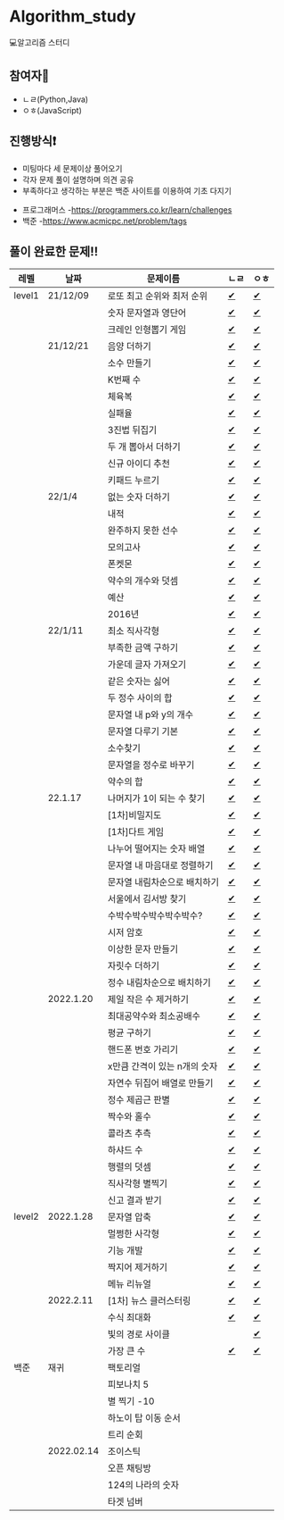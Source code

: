 # Algorithm_study
💻알고리즘 스터디

## 참여자👥
- ㄴㄹ(Python,Java)
- ㅇㅎ(JavaScript)

## 진행방식❗️
- 미팅마다 세 문제이상 풀어오기
- 각자 문제 풀이 설명하며 의견 공유
- 부족하다고 생각하는 부분은 백준 사이트를 이용하여 기초 다지기
* 프로그래머스
  -https://programmers.co.kr/learn/challenges
* 백준
  -https://www.acmicpc.net/problem/tags
  
  
## 풀이 완료한 문제‼️

|레벨|날짜|문제이름|ㄴㄹ|ㅇㅎ|
|----|---|-------|---|---|
|level1|21/12/09|로또 최고 순위와 최저 순위|[✔](https://github.com/nohnoori/Algorithm_study/blob/main/1%EC%A3%BC/%EB%A1%9C%EB%98%90%EC%9D%98%20%EC%B5%9C%EA%B3%A0%20%EC%88%9C%EC%9C%84%EC%99%80%20%EC%B5%9C%EC%A0%80%20%EC%88%9C%EC%9C%84/%E3%84%B4%E3%84%B9/lotto_python.py)|[✔](https://github.com/nohnoori/Algorithm_study/blob/main/1%EC%A3%BC/%EB%A1%9C%EB%98%90%EC%9D%98%20%EC%B5%9C%EA%B3%A0%20%EC%88%9C%EC%9C%84%EC%99%80%20%EC%B5%9C%EC%A0%80%20%EC%88%9C%EC%9C%84/%E3%85%87%E3%85%8E/lotto.js)|
|||숫자 문자열과 영단어|[✔](https://github.com/nohnoori/Algorithm_study/blob/main/1%EC%A3%BC/%EC%88%AB%EC%9E%90%20%EB%AC%B8%EC%9E%90%EC%97%B4%EA%B3%BC%20%EC%98%81%EB%8B%A8%EC%96%B4/%E3%84%B4%E3%84%B9/eng_num.py)|[✔](https://github.com/nohnoori/Algorithm_study/blob/main/1%EC%A3%BC/%EC%88%AB%EC%9E%90%20%EB%AC%B8%EC%9E%90%EC%97%B4%EA%B3%BC%20%EC%98%81%EB%8B%A8%EC%96%B4/%E3%85%87%E3%85%8E/eng_num.js)|
|||크레인 인형뽑기 게임|[✔](https://github.com/nohnoori/Algorithm_study/blob/main/1%EC%A3%BC/%ED%81%AC%EB%A0%88%EC%9D%B8%20%EC%9D%B8%ED%98%95%EB%BD%91%EA%B8%B0%20%EA%B2%8C%EC%9E%84/%E3%84%B4%E3%84%B9/crane_python.py)|[✔](https://github.com/nohnoori/Algorithm_study/blob/main/1%EC%A3%BC/%ED%81%AC%EB%A0%88%EC%9D%B8%20%EC%9D%B8%ED%98%95%EB%BD%91%EA%B8%B0%20%EA%B2%8C%EC%9E%84/%E3%85%87%E3%85%8E/crane.js)|
||21/12/21|음양 더하기|[✔](https://github.com/nohnoori/Algorithm_study/blob/main/2%EC%A3%BC/%EC%9D%8C%EC%96%91%20%EB%8D%94%ED%95%98%EA%B8%B0/%E3%84%B4%E3%84%B9/absolutes_python.py)|[✔](https://github.com/nohnoori/Algorithm_study/blob/main/2%EC%A3%BC/%EC%9D%8C%EC%96%91%20%EB%8D%94%ED%95%98%EA%B8%B0/%E3%85%87%E3%85%8E/absolutes.js)|
|||소수 만들기|[✔](https://github.com/nohnoori/Algorithm_study/blob/main/2%EC%A3%BC/%EC%86%8C%EC%88%98%20%EB%A7%8C%EB%93%A4%EA%B8%B0/%E3%84%B4%E3%84%B9/prime_python.py)|[✔](https://github.com/nohnoori/Algorithm_study/blob/main/2%EC%A3%BC/%EC%86%8C%EC%88%98%20%EB%A7%8C%EB%93%A4%EA%B8%B0/%E3%85%87%E3%85%8E/makePrime.js)|
|||K번째 수|[✔](https://github.com/nohnoori/Algorithm_study/blob/main/2%EC%A3%BC/K%EB%B2%88%EC%A7%B8%20%EC%88%98/%E3%84%B4%E3%84%B9/knum_python.py)|[✔](https://github.com/nohnoori/Algorithm_study/blob/main/2%EC%A3%BC/K%EB%B2%88%EC%A7%B8%20%EC%88%98/%E3%85%87%E3%85%8E/kstNum.js)|
|||체육복|[✔](https://github.com/nohnoori/Algorithm_study/blob/main/2%EC%A3%BC/%EC%B2%B4%EC%9C%A1%EB%B3%B5/%E3%84%B4%E3%84%B9/gymsuit_python.py)|[✔](https://github.com/nohnoori/Algorithm_study/blob/main/2%EC%A3%BC/%EC%B2%B4%EC%9C%A1%EB%B3%B5/%E3%85%87%E3%85%8E/gymSuit.js)|
|||실패율|[✔](https://github.com/nohnoori/Algorithm_study/blob/main/2%EC%A3%BC/%EC%8B%A4%ED%8C%A8%EC%9C%A8/%E3%84%B4%E3%84%B9/ratefail_python.py)|[✔](https://github.com/nohnoori/Algorithm_study/blob/main/2%EC%A3%BC/%EC%8B%A4%ED%8C%A8%EC%9C%A8/%E3%85%87%E3%85%8E/failureRate.js)|
|||3진법 뒤집기|[✔](https://github.com/nohnoori/Algorithm_study/blob/main/2%EC%A3%BC/3%EC%A7%84%EB%B2%95%20%EB%92%A4%EC%A7%91%EA%B8%B0/%E3%84%B4%E3%84%B9/ndiv_python.py)|[✔](https://github.com/nohnoori/Algorithm_study/blob/main/2%EC%A3%BC/3%EC%A7%84%EB%B2%95%20%EB%92%A4%EC%A7%91%EA%B8%B0/%E3%85%87%E3%85%8E/ternary.js)|
|||두 개 뽑아서 더하기|[✔](https://github.com/nohnoori/Algorithm_study/blob/main/2%EC%A3%BC/%EB%91%90%20%EA%B0%9C%20%EB%BD%91%EC%95%84%EC%84%9C%20%EB%8D%94%ED%95%98%EA%B8%B0/%E3%84%B4%E3%84%B9/comb_python.py)|[✔](https://github.com/nohnoori/Algorithm_study/blob/main/2%EC%A3%BC/%EB%91%90%20%EA%B0%9C%20%EB%BD%91%EC%95%84%EC%84%9C%20%EB%8D%94%ED%95%98%EA%B8%B0/%E3%85%87%E3%85%8E/get2Num.js)|
|||신규 아이디 추천|[✔](https://github.com/nohnoori/Algorithm_study/blob/main/2%EC%A3%BC/%EC%8B%A0%EA%B7%9C%20%EC%95%84%EC%9D%B4%EB%94%94%20%EC%B6%94%EC%B2%9C/%E3%84%B4%E3%84%B9/newid_python.py)|[✔](https://github.com/nohnoori/Algorithm_study/blob/main/2%EC%A3%BC/%EC%8B%A0%EA%B7%9C%20%EC%95%84%EC%9D%B4%EB%94%94%20%EC%B6%94%EC%B2%9C/%E3%85%87%E3%85%8E/newId.js)|
|||키패드 누르기|[✔](https://github.com/nohnoori/Algorithm_study/blob/main/2%EC%A3%BC/%ED%82%A4%ED%8C%A8%EB%93%9C%20%EB%88%84%EB%A5%B4%EA%B8%B0/%E3%84%B4%E3%84%B9/keypad_python.py)|[✔](https://github.com/nohnoori/Algorithm_study/blob/main/2%EC%A3%BC/%ED%82%A4%ED%8C%A8%EB%93%9C%20%EB%88%84%EB%A5%B4%EA%B8%B0/%E3%85%87%E3%85%8E/pressKeypad.js)|
||22/1/4|없는 숫자 더하기|[✔](https://github.com/nohnoori/Algorithm_study/blob/main/3%EC%A3%BC/%EC%97%86%EB%8A%94%20%EC%88%AB%EC%9E%90%20%EB%8D%94%ED%95%98%EA%B8%B0/%E3%84%B4%E3%84%B9/add_num_python.py)|[✔](https://github.com/nohnoori/Algorithm_study/blob/main/3%EC%A3%BC/%EC%97%86%EB%8A%94%20%EC%88%AB%EC%9E%90%20%EB%8D%94%ED%95%98%EA%B8%B0/%E3%85%87%E3%85%8E/add_num.js)|
|||내적|[✔](https://github.com/nohnoori/Algorithm_study/blob/main/3%EC%A3%BC/%EB%82%B4%EC%A0%81/%E3%84%B4%E3%84%B9/product_python.py)|[✔](https://github.com/nohnoori/Algorithm_study/blob/main/3%EC%A3%BC/%EB%82%B4%EC%A0%81/%E3%85%87%E3%85%8E/product.js)|
|||완주하지 못한 선수|[✔](https://github.com/nohnoori/Algorithm_study/blob/main/3%EC%A3%BC/%EC%99%84%EC%A3%BC%ED%95%98%EC%A7%80%20%EB%AA%BB%ED%95%9C%20%EC%84%A0%EC%88%98/%E3%84%B4%E3%84%B9/marathon_python.py)|[✔](https://github.com/nohnoori/Algorithm_study/blob/main/3%EC%A3%BC/%EC%99%84%EC%A3%BC%ED%95%98%EC%A7%80%20%EB%AA%BB%ED%95%9C%20%EC%84%A0%EC%88%98/%E3%85%87%E3%85%8E/marathon.js)|
|||모의고사|[✔](https://github.com/nohnoori/Algorithm_study/blob/main/3%EC%A3%BC/%EB%AA%A8%EC%9D%98%EA%B3%A0%EC%82%AC/%E3%84%B4%E3%84%B9/test_python.py)|[✔](https://github.com/nohnoori/Algorithm_study/blob/main/3%EC%A3%BC/%EB%AA%A8%EC%9D%98%EA%B3%A0%EC%82%AC/%E3%85%87%E3%85%8E/test.js)|
|||폰켓몬|[✔](https://github.com/nohnoori/Algorithm_study/blob/main/3%EC%A3%BC/%ED%8F%B0%EC%BC%93%EB%AA%AC/%E3%84%B4%E3%84%B9/pon_python.py)|[✔](https://github.com/nohnoori/Algorithm_study/blob/main/3%EC%A3%BC/%ED%8F%B0%EC%BC%93%EB%AA%AC/%E3%85%87%E3%85%8E/ponket.js)|
|||약수의 개수와 덧셈|[✔](https://github.com/nohnoori/Algorithm_study/blob/main/3%EC%A3%BC/%EC%95%BD%EC%88%98%EC%9D%98%20%EA%B0%9C%EC%88%98%EC%99%80%20%EB%8D%A7%EC%85%88/%E3%84%B4%E3%84%B9/divisor_python.py)|[✔](https://github.com/nohnoori/Algorithm_study/blob/main/3%EC%A3%BC/%EC%95%BD%EC%88%98%EC%9D%98%20%EA%B0%9C%EC%88%98%EC%99%80%20%EB%8D%A7%EC%85%88/%E3%85%87%E3%85%8E/divisor.js)|
|||예산|[✔](https://github.com/nohnoori/Algorithm_study/blob/main/3%EC%A3%BC/%EC%98%88%EC%82%B0/%E3%84%B4%E3%84%B9/budget_python.py)|[✔](https://github.com/nohnoori/Algorithm_study/blob/main/3%EC%A3%BC/%EC%98%88%EC%82%B0/%E3%85%87%E3%85%8E/budget.js)|
|||2016년|[✔](https://github.com/nohnoori/Algorithm_study/blob/main/3%EC%A3%BC/2016%EB%85%84/%E3%84%B4%E3%84%B9/2016_python.py)|[✔](https://github.com/nohnoori/Algorithm_study/blob/main/3%EC%A3%BC/2016%EB%85%84/%E3%85%87%E3%85%8E/2016.js)|
||22/1/11|최소 직사각형|[✔](https://github.com/nohnoori/Algorithm_study/blob/main/4%EC%A3%BC/%EC%B5%9C%EC%86%8C%EC%A7%81%EC%82%AC%EA%B0%81%ED%98%95/%E3%84%B4%E3%84%B9/min_sq_python.py)|[✔](https://github.com/nohnoori/Algorithm_study/blob/main/4%EC%A3%BC/%EC%B5%9C%EC%86%8C%EC%A7%81%EC%82%AC%EA%B0%81%ED%98%95/%E3%85%87%E3%85%8E/minSquare.js)|
|||부족한 금액 구하기|[✔](https://github.com/nohnoori/Algorithm_study/blob/main/4%EC%A3%BC/%EB%B6%80%EC%A1%B1%ED%95%9C%20%EA%B8%88%EC%95%A1%20%EA%B3%84%EC%82%B0%ED%95%98%EA%B8%B0/%E3%84%B4%E3%84%B9/needmoney_python.py)|[✔](https://github.com/nohnoori/Algorithm_study/blob/main/4%EC%A3%BC/%EB%B6%80%EC%A1%B1%ED%95%9C%20%EA%B8%88%EC%95%A1%20%EA%B3%84%EC%82%B0%ED%95%98%EA%B8%B0/%E3%85%87%E3%85%8E/money.js)|
|||가운데 글자 가져오기|[✔](https://github.com/nohnoori/Algorithm_study/blob/main/4%EC%A3%BC/%EA%B0%80%EC%9A%B4%EB%8D%B0%20%EA%B8%80%EC%9E%90%20%EA%B0%80%EC%A0%B8%EC%98%A4%EA%B8%B0/%E3%84%B4%E3%84%B9/middle_python.py)|[✔](https://github.com/nohnoori/Algorithm_study/blob/main/4%EC%A3%BC/%EA%B0%80%EC%9A%B4%EB%8D%B0%20%EA%B8%80%EC%9E%90%20%EA%B0%80%EC%A0%B8%EC%98%A4%EA%B8%B0/%E3%85%87%E3%85%8E/middleStr.js)|
|||같은 숫자는 싫어|[✔](https://github.com/nohnoori/Algorithm_study/blob/main/4%EC%A3%BC/%EA%B0%99%EC%9D%80%20%EC%88%AB%EC%9E%90%EB%8A%94%20%EC%8B%AB%EC%96%B4/%E3%84%B4%E3%84%B9/diffnum_python.py)|[✔](https://github.com/nohnoori/Algorithm_study/blob/main/4%EC%A3%BC/%EA%B0%99%EC%9D%80%20%EC%88%AB%EC%9E%90%EB%8A%94%20%EC%8B%AB%EC%96%B4/%E3%85%87%E3%85%8E/i_hate_same_num.js)|
|||두 정수 사이의 합|[✔](https://github.com/nohnoori/Algorithm_study/blob/main/4%EC%A3%BC/%EB%91%90%20%EC%A0%95%EC%88%98%20%EC%82%AC%EC%9D%B4%EC%9D%98%20%ED%95%A9/%E3%84%B4%E3%84%B9/btwsum_python.py)|[✔](https://github.com/nohnoori/Algorithm_study/blob/main/4%EC%A3%BC/%EB%91%90%20%EC%A0%95%EC%88%98%20%EC%82%AC%EC%9D%B4%EC%9D%98%20%ED%95%A9/%E3%85%87%E3%85%8E/btwsum.js)|
|||문자열 내 p와 y의 개수|[✔](https://github.com/nohnoori/Algorithm_study/blob/main/4%EC%A3%BC/%EB%AC%B8%EC%9E%90%EC%97%B4%20%EB%82%B4%20p%EC%99%80%20y%EC%9D%98%20%EA%B0%9C%EC%88%98/%E3%84%B4%E3%84%B9/pNy_python.py)|[✔](https://github.com/nohnoori/Algorithm_study/blob/main/4%EC%A3%BC/%EB%AC%B8%EC%9E%90%EC%97%B4%20%EB%82%B4%20p%EC%99%80%20y%EC%9D%98%20%EA%B0%9C%EC%88%98/%E3%85%87%E3%85%8E/cntPnY.js)|
|||문자열 다루기 기본|[✔](https://github.com/nohnoori/Algorithm_study/blob/main/4%EC%A3%BC/%EB%AC%B8%EC%9E%90%EC%97%B4%20%EB%8B%A4%EB%A3%A8%EA%B8%B0%20%EA%B8%B0%EB%B3%B8/%E3%84%B4%E3%84%B9/string_python.py)|[✔](https://github.com/nohnoori/Algorithm_study/blob/main/4%EC%A3%BC/%EB%AC%B8%EC%9E%90%EC%97%B4%20%EB%8B%A4%EB%A3%A8%EA%B8%B0%20%EA%B8%B0%EB%B3%B8/%E3%85%87%E3%85%8E/basicStr.js)|
|||소수찾기|[✔](https://github.com/nohnoori/Algorithm_study/blob/main/4%EC%A3%BC/%EC%86%8C%EC%88%98%20%EC%B0%BE%EA%B8%B0/%E3%84%B4%E3%84%B9/primeNum_python.py)|[✔](https://github.com/nohnoori/Algorithm_study/blob/main/4%EC%A3%BC/%EC%86%8C%EC%88%98%20%EC%B0%BE%EA%B8%B0/%E3%85%87%E3%85%8E/findPrime.js)|
|||문자열을 정수로 바꾸기|[✔](https://github.com/nohnoori/Algorithm_study/blob/main/4%EC%A3%BC/%EB%AC%B8%EC%9E%90%EC%97%B4%EC%9D%84%20%EC%A0%95%EC%88%98%EB%A1%9C%20%EB%B0%94%EA%BE%B8%EA%B8%B0/%E3%84%B4%E3%84%B9/strtoint_python.py)|[✔](https://github.com/nohnoori/Algorithm_study/blob/main/4%EC%A3%BC/%EB%AC%B8%EC%9E%90%EC%97%B4%EC%9D%84%20%EC%A0%95%EC%88%98%EB%A1%9C%20%EB%B0%94%EA%BE%B8%EA%B8%B0/%E3%85%87%E3%85%8E/changeStr.js)|
|||약수의 합|[✔](https://github.com/nohnoori/Algorithm_study/blob/main/4%EC%A3%BC/%EC%95%BD%EC%88%98%EC%9D%98%20%ED%95%A9/%E3%84%B4%E3%84%B9/sumprime_python.py)|[✔](https://github.com/nohnoori/Algorithm_study/blob/main/4%EC%A3%BC/%EC%95%BD%EC%88%98%EC%9D%98%20%ED%95%A9/%E3%85%87%E3%85%8E/sumDivisor.js)|
||22.1.17|나머지가 1이 되는 수 찾기|[✔](https://github.com/nohnoori/Algorithm_study/blob/main/5주/나머지가%201이%20되는%20수%20찾기/ㄴㄹ/rem1_python.py)|[✔](https://github.com/nohnoori/Algorithm_study/blob/main/5%EC%A3%BC/%EB%82%98%EB%A8%B8%EC%A7%80%EA%B0%80%201%EC%9D%B4%20%EB%90%98%EB%8A%94%20%EC%88%98%20%EC%B0%BE%EA%B8%B0/%E3%85%87%E3%85%8E/remainer.js)|
|||\[1차]비밀지도|[✔](https://github.com/nohnoori/Algorithm_study/blob/main/5주/%5B1차%5D%20비밀지도/ㄴㄹ/secretmap_python.py)|[✔](https://github.com/nohnoori/Algorithm_study/blob/main/5%EC%A3%BC/%5B1%EC%B0%A8%5D%20%EB%B9%84%EB%B0%80%EC%A7%80%EB%8F%84/%E3%85%87%E3%85%8E/hiddenMap.js)|
|||\[1차]다트 게임|[✔](https://github.com/nohnoori/Algorithm_study/blob/main/5주/%5B1차%5D%20다트%20게임/ㄴㄹ/dart_python.py)|[✔](https://github.com/nohnoori/Algorithm_study/blob/main/5%EC%A3%BC/%5B1%EC%B0%A8%5D%20%EB%8B%A4%ED%8A%B8%20%EA%B2%8C%EC%9E%84/%E3%85%87%E3%85%8E/dartGame.js)|
|||나누어 떨어지는 숫자 배열|[✔](https://github.com/nohnoori/Algorithm_study/blob/main/5주/나누어%20떨어지는%20숫자%20배열/ㄴㄹ/divarr_python.py)|[✔](https://github.com/nohnoori/Algorithm_study/blob/main/5%EC%A3%BC/%EB%82%98%EB%88%84%EC%96%B4%20%EB%96%A8%EC%96%B4%EC%A7%80%EB%8A%94%20%EC%88%AB%EC%9E%90%20%EB%B0%B0%EC%97%B4/%E3%85%87%E3%85%8E/numArr.js)|
|||문자열 내 마음대로 정렬하기|[✔](https://github.com/nohnoori/Algorithm_study/blob/main/5주/문자열%20내%20마음대로%20정렬하기/ㄴㄹ/randomsort_python.py)|[✔](https://github.com/nohnoori/Algorithm_study/blob/main/5%EC%A3%BC/%EB%AC%B8%EC%9E%90%EC%97%B4%20%EB%82%B4%20%EB%A7%88%EC%9D%8C%EB%8C%80%EB%A1%9C%20%EC%A0%95%EB%A0%AC%ED%95%98%EA%B8%B0/%E3%85%87%E3%85%8E/sorting_whatever.js)|
|||문자열 내림차순으로 배치하기|[✔](https://github.com/nohnoori/Algorithm_study/blob/main/5주/문자열%20내림차순으로%20배치하기/ㄴㄹ/revsort_python.py)|[✔](https://github.com/nohnoori/Algorithm_study/blob/main/5%EC%A3%BC/%EB%AC%B8%EC%9E%90%EC%97%B4%20%EB%82%B4%EB%A6%BC%EC%B0%A8%EC%88%9C%EC%9C%BC%EB%A1%9C%20%EB%B0%B0%EC%B9%98%ED%95%98%EA%B8%B0/%E3%85%87%E3%85%8E/desc.js)|
|||서울에서 김서방 찾기|[✔](https://github.com/nohnoori/Algorithm_study/blob/main/5주/서울에서%20김서방%20찾기/ㄴㄹ/kiminseoul_python.py)|[✔](https://github.com/nohnoori/Algorithm_study/blob/main/5%EC%A3%BC/%EC%84%9C%EC%9A%B8%EC%97%90%EC%84%9C%20%EA%B9%80%EC%84%9C%EB%B0%A9%20%EC%B0%BE%EA%B8%B0/%E3%85%87%E3%85%8E/kimMan.js)|
|||수박수박수박수박수박수?|[✔](https://github.com/nohnoori/Algorithm_study/blob/main/5주/수박수박수박수박수박수/ㄴㄹ/melonclap_python.py)|[✔](https://github.com/nohnoori/Algorithm_study/blob/main/5%EC%A3%BC/%EC%88%98%EB%B0%95%EC%88%98%EB%B0%95%EC%88%98%EB%B0%95%EC%88%98%EB%B0%95%EC%88%98%EB%B0%95%EC%88%98/%E3%85%87%E3%85%8E/watermelon.js)|
|||시저 암호|[✔](https://github.com/nohnoori/Algorithm_study/blob/main/5주/시저%20암호/ㄴㄹ/secretcode_python.py)|[✔](https://github.com/nohnoori/Algorithm_study/blob/main/5%EC%A3%BC/%EC%8B%9C%EC%A0%80%20%EC%95%94%ED%98%B8/%E3%85%87%E3%85%8E/passwd.js)|
|||이상한 문자 만들기|[✔](https://github.com/nohnoori/Algorithm_study/blob/main/5주/이상한%20문자%20만들기/ㄴㄹ/weirdword_python.py)|[✔](https://github.com/nohnoori/Algorithm_study/blob/main/5%EC%A3%BC/%EC%9D%B4%EC%83%81%ED%95%9C%20%EB%AC%B8%EC%9E%90%20%EB%A7%8C%EB%93%A4%EA%B8%B0/%E3%85%87%E3%85%8E/weirdStr.js)|
|||자릿수 더하기|[✔](https://github.com/nohnoori/Algorithm_study/blob/main/5주/자릿수%20더하기/ㄴㄹ/sumnum_python.py)|[✔](https://github.com/nohnoori/Algorithm_study/blob/main/5%EC%A3%BC/%EC%9E%90%EB%A6%BF%EC%88%98%20%EB%8D%94%ED%95%98%EA%B8%B0/%E3%85%87%E3%85%8E/digitSum.js)|
|||정수 내림차순으로 배치하기|[✔](https://github.com/nohnoori/Algorithm_study/blob/main/5주/정수%20내림차순으로%20배치하기/ㄴㄹ/sortrev_python.py)|[✔](https://github.com/nohnoori/Algorithm_study/blob/main/5%EC%A3%BC/%EC%A0%95%EC%88%98%20%EB%82%B4%EB%A6%BC%EC%B0%A8%EC%88%9C%EC%9C%BC%EB%A1%9C%20%EB%B0%B0%EC%B9%98%ED%95%98%EA%B8%B0/%E3%85%87%E3%85%8E/numDesc.js)|
||2022.1.20|제일 작은 수 제거하기|[✔](https://github.com/nohnoori/Algorithm_study/blob/main/6주/제일%20작은%20수%20제거하기/ㄴㄹ/minrem_python.py)|[✔](https://github.com/mauv2sky/Algorithm_study/blob/main/6%EC%A3%BC/%EC%A0%9C%EC%9D%BC%20%EC%9E%91%EC%9D%80%20%EC%88%98%20%EC%A0%9C%EA%B1%B0%ED%95%98%EA%B8%B0/%E3%85%87%E3%85%8E/removeMinst.js)|
|||최대공약수와 최소공배수|[✔](https://github.com/nohnoori/Algorithm_study/blob/main/6주/최대공약수와%20최소공배수/ㄴㄹ/lcmgcd_python.py)|[✔](https://github.com/mauv2sky/Algorithm_study/blob/main/6%EC%A3%BC/%EC%B5%9C%EB%8C%80%EA%B3%B5%EC%95%BD%EC%88%98%EC%99%80%20%EC%B5%9C%EC%86%8C%EA%B3%B5%EB%B0%B0%EC%88%98/%E3%85%87%E3%85%8E/gcd_lcm.js)|
|||평균 구하기|[✔](https://github.com/nohnoori/Algorithm_study/blob/main/6주/평균%20구하기/ㄴㄹ/avg_python.py)|[✔](https://github.com/nohnoori/Algorithm_study/blob/main/6%EC%A3%BC/%ED%8F%89%EA%B7%A0%20%EA%B5%AC%ED%95%98%EA%B8%B0/%E3%85%87%E3%85%8E/getAvg.js)|
|||핸드폰 번호 가리기|[✔](https://github.com/nohnoori/Algorithm_study/blob/main/6주/핸드폰%20번호%20가리기/ㄴㄹ/hidephone_python.py)|[✔](https://github.com/nohnoori/Algorithm_study/blob/main/6%EC%A3%BC/%ED%95%B8%EB%93%9C%ED%8F%B0%20%EB%B2%88%ED%98%B8%20%EA%B0%80%EB%A6%AC%EA%B8%B0/%E3%85%87%E3%85%8E/blind_phone_num.js)|
|||x만큼 간격이 있는 n개의 숫자|[✔](https://github.com/nohnoori/Algorithm_study/blob/main/6주/x만큼%20간격이%20있는%20n개의%20숫자/ㄴㄹ/geometric_python.py)|[✔](https://github.com/nohnoori/Algorithm_study/blob/main/6%EC%A3%BC/x%EB%A7%8C%ED%81%BC%20%EA%B0%84%EA%B2%A9%EC%9D%B4%20%EC%9E%88%EB%8A%94%20n%EA%B0%9C%EC%9D%98%20%EC%88%AB%EC%9E%90/%E3%85%87%E3%85%8E/x_n_num.js)|
|||자연수 뒤집어 배열로 만들기|[✔](https://github.com/nohnoori/Algorithm_study/blob/main/6주/자연수%20뒤집어%20배열로%20만들기/ㄴㄹ/numreverse_python.py)|[✔](https://github.com/nohnoori/Algorithm_study/blob/main/6%EC%A3%BC/%EC%9E%90%EC%97%B0%EC%88%98%20%EB%92%A4%EC%A7%91%EC%96%B4%20%EB%B0%B0%EC%97%B4%EB%A1%9C%20%EB%A7%8C%EB%93%A4%EA%B8%B0/%E3%85%87%E3%85%8E/reverseArr.js)|
|||정수 제곱근 판별|[✔](https://github.com/nohnoori/Algorithm_study/blob/main/6주/정수%20제곱근%20판별/ㄴㄹ/sqrt_python.py)|[✔](https://github.com/nohnoori/Algorithm_study/blob/main/6%EC%A3%BC/%EC%A0%95%EC%88%98%20%EC%A0%9C%EA%B3%B1%EA%B7%BC%20%ED%8C%90%EB%B3%84/%E3%85%87%E3%85%8E/check_int_sqrt.js)|
|||짝수와 홀수|[✔](https://github.com/nohnoori/Algorithm_study/blob/main/6주/짝수와%20홀수/ㄴㄹ/oddeven_python.py)|[✔](https://github.com/nohnoori/Algorithm_study/blob/main/6%EC%A3%BC/%EC%A7%9D%EC%88%98%EC%99%80%20%ED%99%80%EC%88%98/%E3%85%87%E3%85%8E/even_odd.js)|
|||콜라츠 추측|[✔](https://github.com/nohnoori/Algorithm_study/blob/main/6주/콜라츠%20추측/ㄴㄹ/collatz_python.py)|[✔](https://github.com/nohnoori/Algorithm_study/blob/main/6%EC%A3%BC/%EC%BD%9C%EB%9D%BC%EC%B8%A0%20%EC%B6%94%EC%B8%A1/%E3%85%87%E3%85%8E/colatz.js)|
|||하샤드 수|[✔](https://github.com/nohnoori/Algorithm_study/blob/main/6주/하샤드%20수/ㄴㄹ/harshad_python.py)|[✔](https://github.com/nohnoori/Algorithm_study/blob/main/6%EC%A3%BC/%ED%95%98%EC%83%A4%EB%93%9C%20%EC%88%98/%E3%85%87%E3%85%8E/harshad_num.js)|
|||행렬의 덧셈|[✔](https://github.com/nohnoori/Algorithm_study/blob/main/6주/행렬의%20덧셈/ㄴㄹ/matrixadd_python.py)|[✔](https://github.com/nohnoori/Algorithm_study/blob/main/6%EC%A3%BC/%ED%96%89%EB%A0%AC%EC%9D%98%20%EB%8D%A7%EC%85%88/%E3%85%87%E3%85%8E/matrixSum.js)|
|||직사각형 별찍기|[✔](https://github.com/nohnoori/Algorithm_study/blob/main/6주/직사각형%20별찍기/ㄴㄹ/squarestar_python.py)|[✔](https://github.com/nohnoori/Algorithm_study/blob/main/6%EC%A3%BC/%EC%A7%81%EC%82%AC%EA%B0%81%ED%98%95%20%EB%B3%84%EC%B0%8D%EA%B8%B0/%E3%85%87%E3%85%8E/rectangle_stars.js)|
|||신고 결과 받기|[✔](https://github.com/nohnoori/Algorithm_study/blob/main/6주/신고%20결과%20받기/ㄴㄹ/report_python.py)|[✔](https://github.com/nohnoori/Algorithm_study/blob/main/6%EC%A3%BC/%EC%8B%A0%EA%B3%A0%20%EA%B2%B0%EA%B3%BC%20%EB%B0%9B%EA%B8%B0/%E3%85%87%E3%85%8E/report.js)|
|level2|2022.1.28|문자열 압축|[✔](https://github.com/nohnoori/Algorithm_study/blob/main/7주/문자열%20압축/ㄴㄹ/string_zip.py)|[✔](https://github.com/nohnoori/Algorithm_study/blob/main/7%EC%A3%BC/%EB%AC%B8%EC%9E%90%EC%97%B4%20%EC%95%95%EC%B6%95/%E3%85%87%E3%85%8E/str_pressure.js)|
|||멀쩡한 사각형|[✔](https://github.com/nohnoori/Algorithm_study/blob/main/7주/멀쩡한%20사각형/ㄴㄹ/square.py)|[✔](https://github.com/nohnoori/Algorithm_study/blob/main/7%EC%A3%BC/%EB%A9%80%EC%A9%A1%ED%95%9C%20%EC%82%AC%EA%B0%81%ED%98%95/%E3%85%87%E3%85%8E/square.js)|
|||기능 개발|[✔](https://github.com/nohnoori/Algorithm_study/blob/main/7주/기능개발/ㄴㄹ/func_del.py)|[✔](https://github.com/nohnoori/Algorithm_study/blob/main/7%EC%A3%BC/%EA%B8%B0%EB%8A%A5%EA%B0%9C%EB%B0%9C/%E3%85%87%E3%85%8E/dev_func.js)|
|||짝지어 제거하기|[✔](https://github.com/nohnoori/Algorithm_study/blob/main/7주/짝지어%20제거하기/ㄴㄹ/remove_t.py)|[✔](https://github.com/nohnoori/Algorithm_study/blob/main/7%EC%A3%BC/%EC%A7%9D%EC%A7%80%EC%96%B4%20%EC%A0%9C%EA%B1%B0%ED%95%98%EA%B8%B0/%E3%85%87%E3%85%8E/remove_pair.js)|
|||메뉴 리뉴얼|[✔](https://github.com/nohnoori/Algorithm_study/blob/main/7주/메뉴%20리뉴얼/ㄴㄹ/menu_renew.py)|[✔](https://github.com/nohnoori/Algorithm_study/blob/main/7%EC%A3%BC/%EB%A9%94%EB%89%B4%20%EB%A6%AC%EB%89%B4%EC%96%BC/%E3%85%87%E3%85%8E/renewal_menu.js)|
||2022.2.11|\[1차] 뉴스 클러스터링|[✔](https://github.com/nohnoori/Algorithm_study/blob/main/8주/%5B1차%5D%20뉴스%20클러스터링/ㄴㄹ/clustering.py)|[✔](https://github.com/nohnoori/Algorithm_study/blob/main/8%EC%A3%BC/%5B1%EC%B0%A8%5D%20%EB%89%B4%EC%8A%A4%20%ED%81%B4%EB%9F%AC%EC%8A%A4%ED%84%B0%EB%A7%81/%E3%85%87%E3%85%8E/news_clustering.js)|
|||수식 최대화|[✔](https://github.com/nohnoori/Algorithm_study/blob/main/8주/수식%20최대화/ㄴㄹ/expression.py)|[✔](https://github.com/nohnoori/Algorithm_study/blob/main/8%EC%A3%BC/%EC%88%98%EC%8B%9D%20%EC%B5%9C%EB%8C%80%ED%99%94/%E3%85%87%E3%85%8E/maximize.js)|
|||빛의 경로 사이클||[✔](https://github.com/nohnoori/Algorithm_study/blob/main/8%EC%A3%BC/%EB%B9%9B%EC%9D%98%20%EA%B2%BD%EB%A1%9C%20%EC%82%AC%EC%9D%B4%ED%81%B4/%E3%85%87%E3%85%8E/light_cycle.js)|
|||가장 큰 수|[✔](https://github.com/nohnoori/Algorithm_study/blob/main/8주/가장%20큰%20수/ㄴㄹ/max_num.py)|[✔](https://github.com/nohnoori/Algorithm_study/blob/main/8%EC%A3%BC/%EA%B0%80%EC%9E%A5%20%ED%81%B0%20%EC%88%98/%E3%85%87%E3%85%8E/biggest_num.js)|
백준|재귀|팩토리얼|||
|||피보나치 5|||
|||별 찍기 -10|||
|||하노이 탑 이동 순서|||
|||트리 순회|||
||2022.02.14|조이스틱|||
|||오픈 채팅방|||
|||124의 나라의 숫자|||
|||타겟 넘버|||
